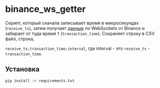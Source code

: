 # binance_ws_getter

Скрипт, который сначала записывает время в микросекундах (`receive_ts`), затем получает [данные](https://binance-docs.github.io/apidocs/futures/en/#diff-book-depth-streams) по WebSockets от Binance и забирает от туда время `T` (`transaction_time`). Сохраняет строку в CSV файл, строка,

`receive_ts;transaction_time;interval`, где interval - это `receive_ts` - `transaction_time`.

## Установка
```
pip install -r requirements.txt
```